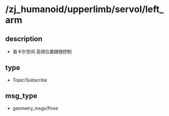 # /zj_humanoid/upperlimb/servol/left_arm

## description
- 笛卡尔空间 高频位置跟随控制

## type
- Topic/Subscribe

## msg_type
- geometry_msgs/Pose

